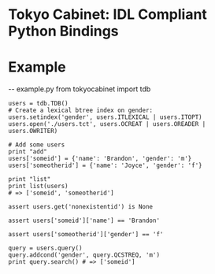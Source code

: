 # Tokyo Cabinet: IDL Compliant Python Bindings

# Example

-- example.py 
    from tokyocabinet import tdb

    users = tdb.TDB()
    # Create a lexical btree index on gender:
    users.setindex('gender', users.ITLEXICAL | users.ITOPT)
    users.open('./users.tct', users.OCREAT | users.OREADER | users.OWRITER)

    # Add some users
    print "add"
    users['someid'] = {'name': 'Brandon', 'gender': 'm'}
    users['someotherid'] = {'name': 'Joyce', 'gender': 'f'}

    print "list"
    print list(users) 
    # => ['someid', 'someotherid']

    assert users.get('nonexistentid') is None

    assert users['someid']['name'] == 'Brandon'

    assert users['someotherid']['gender'] == 'f'

    query = users.query()
    query.addcond('gender', query.QCSTREQ, 'm')
    print query.search() # => ['someid']
